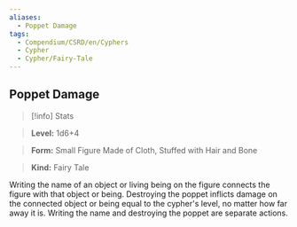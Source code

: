 ```yaml
---
aliases:
  - Poppet Damage
tags:
  - Compendium/CSRD/en/Cyphers
  - Cypher
  - Cypher/Fairy-Tale
---
```

  
    
## Poppet Damage    
>[!info] Stats    
> **Level:** 1d6+4    
> **Form:** Small Figure Made of Cloth, Stuffed with Hair and Bone    
> **Kind:** Fairy Tale  
    
Writing the name of an object or living being on the figure connects the figure with that object or being. Destroying the poppet inflicts damage on the connected object or being equal to the cypher's level, no matter how far away it is. Writing the name and destroying the poppet are separate actions.